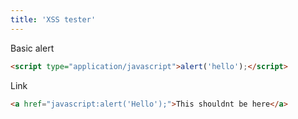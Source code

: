 ```yaml
---
title: 'XSS tester'
---
```

Basic alert
```html
<script type="application/javascript">alert('hello');</script>
```

Link
```html
<a href="javascript:alert('Hello');">This shouldnt be here</a>
```
